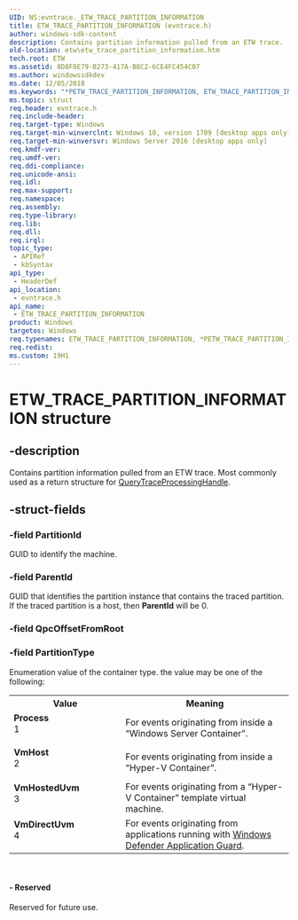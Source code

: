 ```yaml
---
UID: NS:evntrace._ETW_TRACE_PARTITION_INFORMATION
title: ETW_TRACE_PARTITION_INFORMATION (evntrace.h)
author: windows-sdk-content
description: Contains partition information pulled from an ETW trace.
old-location: etw\etw_trace_partition_information.htm
tech.root: ETW
ms.assetid: 8D8F8E79-B273-417A-B8C2-6CE4FC454C07
ms.author: windowssdkdev
ms.date: 12/05/2018
ms.keywords: "*PETW_TRACE_PARTITION_INFORMATION, ETW_TRACE_PARTITION_INFORMATION, ETW_TRACE_PARTITION_INFORMATION structure [ETW], PETW_TRACE_PARTITION_INFORMATION, PETW_TRACE_PARTITION_INFORMATION structure pointer [ETW], Process, VmDirectUvm, VmHost, VmHostedUvm, _ETW_TRACE_PARTITION_INFORMATION, etw.etw_trace_partition_information, evntrace/ETW_TRACE_PARTITION_INFORMATION, evntrace/PETW_TRACE_PARTITION_INFORMATION"
ms.topic: struct
req.header: evntrace.h
req.include-header: 
req.target-type: Windows
req.target-min-winverclnt: Windows 10, version 1709 [desktop apps only]
req.target-min-winversvr: Windows Server 2016 [desktop apps only]
req.kmdf-ver: 
req.umdf-ver: 
req.ddi-compliance: 
req.unicode-ansi: 
req.idl: 
req.max-support: 
req.namespace: 
req.assembly: 
req.type-library: 
req.lib: 
req.dll: 
req.irql: 
topic_type:
 - APIRef
 - kbSyntax
api_type:
 - HeaderDef
api_location:
 - evntrace.h
api_name:
 - ETW_TRACE_PARTITION_INFORMATION
product: Windows
targetos: Windows
req.typenames: ETW_TRACE_PARTITION_INFORMATION, *PETW_TRACE_PARTITION_INFORMATION
req.redist: 
ms.custom: 19H1
---
```


# ETW_TRACE_PARTITION_INFORMATION structure


## -description


Contains partition information pulled from an ETW trace. Most commonly used as a return structure for <a href="https://docs.microsoft.com/windows/desktop/ETW/querytraceprocessinghandle">QueryTraceProcessingHandle</a>.


## -struct-fields




### -field PartitionId

GUID to identify the machine. 




### -field ParentId

GUID that identifies the partition instance that contains the traced partition.  If the traced partition is a host, then <b>ParentId</b> will be 0.


### -field QpcOffsetFromRoot

 


### -field PartitionType

Enumeration value of the container type. the value may be one of the following:

<table>
<tr>
<th>Value</th>
<th>Meaning</th>
</tr>
<tr>
<td width="40%"><a id="Process"></a><a id="process"></a><a id="PROCESS"></a><dl>
<dt><b>Process</b></dt>
<dt>1</dt>
</dl>
</td>
<td width="60%">
For events originating from inside a “Windows Server Container”.

</td>
</tr>
<tr>
<td width="40%"><a id="VmHost"></a><a id="vmhost"></a><a id="VMHOST"></a><dl>
<dt><b>VmHost</b></dt>
<dt>2</dt>
</dl>
</td>
<td width="60%">
For events originating from inside a “Hyper-V Container”.

</td>
</tr>
<tr>
<td width="40%"><a id="VmHostedUvm"></a><a id="vmhosteduvm"></a><a id="VMHOSTEDUVM"></a><dl>
<dt><b>VmHostedUvm</b></dt>
<dt>3</dt>
</dl>
</td>
<td width="60%">
For events originating from a “Hyper-V Container” template virtual machine.

</td>
</tr>
<tr>
<td width="40%"><a id="VmDirectUvm"></a><a id="vmdirectuvm"></a><a id="VMDIRECTUVM"></a><dl>
<dt><b>VmDirectUvm</b></dt>
<dt>4</dt>
</dl>
</td>
<td width="60%">
For events originating from applications running with  <a href="https://docs.microsoft.com/windows/desktop/winmsg/windows">Windows Defender Application Guard</a>.

</td>
</tr>
</table>
 


#### - Reserved

Reserved for future use.

